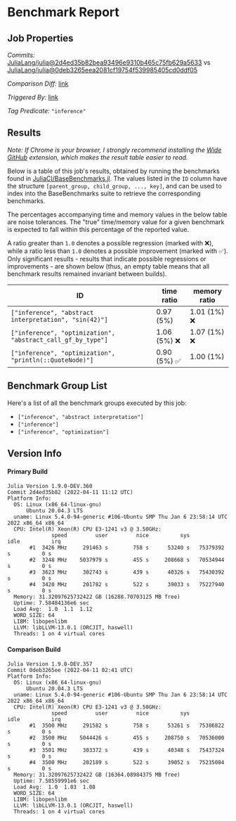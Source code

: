 # Benchmark Report

## Job Properties

*Commits:* [JuliaLang/julia@2d4ed35b82bea93496e9310b465c75fb629a5633](https://github.com/JuliaLang/julia/commit/2d4ed35b82bea93496e9310b465c75fb629a5633) vs [JuliaLang/julia@0deb3265eea2081cf19754f539985405cd0ddf05](https://github.com/JuliaLang/julia/commit/0deb3265eea2081cf19754f539985405cd0ddf05)

*Comparison Diff:* [link](https://github.com/JuliaLang/julia/compare/0deb3265eea2081cf19754f539985405cd0ddf05..2d4ed35b82bea93496e9310b465c75fb629a5633)

*Triggered By:* [link](https://github.com/JuliaLang/julia/pull/44934)

*Tag Predicate:* `"inference"`

## Results

*Note: If Chrome is your browser, I strongly recommend installing the [Wide GitHub](https://chrome.google.com/webstore/detail/wide-github/kaalofacklcidaampbokdplbklpeldpj?hl=en)
extension, which makes the result table easier to read.*

Below is a table of this job's results, obtained by running the benchmarks found in
[JuliaCI/BaseBenchmarks.jl](https://github.com/JuliaCI/BaseBenchmarks.jl). The values
listed in the `ID` column have the structure `[parent_group, child_group, ..., key]`,
and can be used to index into the BaseBenchmarks suite to retrieve the corresponding
benchmarks.

The percentages accompanying time and memory values in the below table are noise tolerances. The "true"
time/memory value for a given benchmark is expected to fall within this percentage of the reported value.

A ratio greater than `1.0` denotes a possible regression (marked with :x:), while a ratio less
than `1.0` denotes a possible improvement (marked with :white_check_mark:). Only significant results - results
that indicate possible regressions or improvements - are shown below (thus, an empty table means that all
benchmark results remained invariant between builds).

| ID | time ratio | memory ratio |
|----|------------|--------------|
| `["inference", "abstract interpretation", "sin(42)"]` | 0.97 (5%)  | 1.01 (1%) :x: |
| `["inference", "optimization", "abstract_call_gf_by_type"]` | 1.06 (5%) :x: | 1.07 (1%) :x: |
| `["inference", "optimization", "println(::QuoteNode)"]` | 0.90 (5%) :white_check_mark: | 1.00 (1%)  |

## Benchmark Group List

Here's a list of all the benchmark groups executed by this job:

- `["inference", "abstract interpretation"]`
- `["inference"]`
- `["inference", "optimization"]`

## Version Info

#### Primary Build

```
Julia Version 1.9.0-DEV.360
Commit 2d4ed35b82 (2022-04-11 11:12 UTC)
Platform Info:
  OS: Linux (x86_64-linux-gnu)
      Ubuntu 20.04.3 LTS
  uname: Linux 5.4.0-94-generic #106-Ubuntu SMP Thu Jan 6 23:58:14 UTC 2022 x86_64 x86_64
  CPU: Intel(R) Xeon(R) CPU E3-1241 v3 @ 3.50GHz: 
              speed         user         nice          sys         idle          irq
       #1  3426 MHz     291463 s        758 s      53240 s   75379392 s          0 s
       #2  3248 MHz    5037979 s        455 s     208668 s   70534944 s          0 s
       #3  3623 MHz     302743 s        439 s      40326 s   75430392 s          0 s
       #4  3420 MHz     201782 s        522 s      39033 s   75227940 s          0 s
  Memory: 31.32097625732422 GB (16288.70703125 MB free)
  Uptime: 7.58484136e6 sec
  Load Avg:  1.0  1.1  1.12
  WORD_SIZE: 64
  LIBM: libopenlibm
  LLVM: libLLVM-13.0.1 (ORCJIT, haswell)
  Threads: 1 on 4 virtual cores

```

#### Comparison Build

```
Julia Version 1.9.0-DEV.357
Commit 0deb3265ee (2022-04-11 02:41 UTC)
Platform Info:
  OS: Linux (x86_64-linux-gnu)
      Ubuntu 20.04.3 LTS
  uname: Linux 5.4.0-94-generic #106-Ubuntu SMP Thu Jan 6 23:58:14 UTC 2022 x86_64 x86_64
  CPU: Intel(R) Xeon(R) CPU E3-1241 v3 @ 3.50GHz: 
              speed         user         nice          sys         idle          irq
       #1  3500 MHz     291582 s        758 s      53261 s   75386822 s          0 s
       #2  3500 MHz    5044426 s        455 s     208750 s   70536000 s          0 s
       #3  3501 MHz     303372 s        439 s      40348 s   75437324 s          0 s
       #4  3500 MHz     202189 s        522 s      39052 s   75235084 s          0 s
  Memory: 31.32097625732422 GB (16364.08984375 MB free)
  Uptime: 7.58559991e6 sec
  Load Avg:  1.0  1.03  1.08
  WORD_SIZE: 64
  LIBM: libopenlibm
  LLVM: libLLVM-13.0.1 (ORCJIT, haswell)
  Threads: 1 on 4 virtual cores

```
